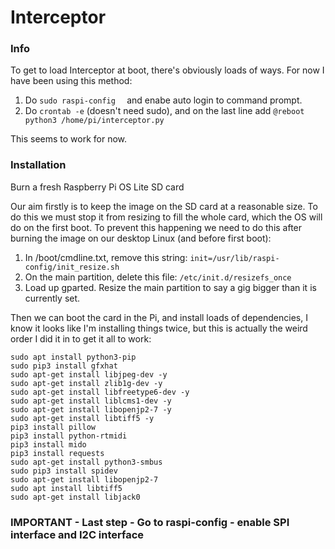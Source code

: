 # Interceptor

### Info

To get to load Interceptor at boot, there's obviously loads of ways. For now I have been using this method:

1. Do ```sudo raspi-config  ``` and enabe auto login to command prompt.
2. Do ```crontab -e``` (doesn't need sudo), and on the last line add ```@reboot python3 /home/pi/interceptor.py```

This seems to work for now.

### Installation

Burn a fresh Raspberry Pi OS Lite SD card

Our aim firstly is to keep the image on the SD card at a reasonable size. To do this we must stop it from resizing to fill the whole card, which the OS will do on the first boot. To prevent this happening we need to do this after burning the image on our desktop Linux (and before first boot):

1. In /boot/cmdline.txt, remove this string: ```init=/usr/lib/raspi-config/init_resize.sh```
2. On the main partition, delete this file: ```/etc/init.d/resizefs_once```
3. Load up gparted. Resize the main partition to say a gig bigger than it is currently set.

Then we can boot the card in the Pi, and install loads of dependencies, I know it looks like I'm installing things twice, but this is actually the weird order I did it in to get it all to work:

```
sudo apt install python3-pip
sudo pip3 install gfxhat
sudo apt-get install libjpeg-dev -y
sudo apt-get install zlib1g-dev -y
sudo apt-get install libfreetype6-dev -y
sudo apt-get install liblcms1-dev -y
sudo apt-get install libopenjp2-7 -y
sudo apt-get install libtiff5 -y
pip3 install pillow
pip3 install python-rtmidi
pip3 install mido
pip3 install requests
sudo apt-get install python3-smbus
sudo pip3 install spidev
sudo apt-get install libopenjp2-7
sudo apt install libtiff5
sudo apt-get install libjack0
```
### IMPORTANT - Last step - Go to raspi-config - enable SPI interface and I2C interface


